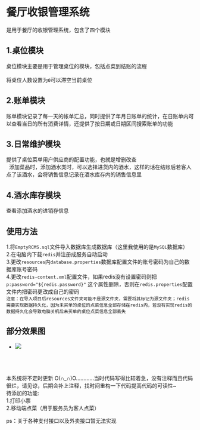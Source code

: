 餐厅收银管理系统<br>  
==
是用于餐厅的收银管理系统，包含了四个模块<br>  

1.桌位模块<br>  
---
 
 桌位模块主要是用于管理桌位的模块，包括点菜到结账的流程<br>  
 将桌位人数设置为`0`可以滞空当前桌位<br>
 

2.账单模块<br>  
---
 
 账单模块记录了每一天的帐单汇总，同时提供了年月日账单的统计，在日账单内可以查看当日的所有消费详情，还提供了按日期或日期区间搜索账单的功能<br>  

3.日常维护模块<br>  
--

提供了桌位菜单用户供应商的配置功能，也就是增删改查<br>  
添加菜品时，添加酒水类时，可以选择进货内的酒水，这样的话在结账后若客人点了该酒水，会将销售信息记录在酒水库存内的销售信息里<br>

4.酒水库存模块<br>  
 --

查看添加酒水的进销存信息<br>  


使用方法<br>  
--
1.将`EmptyRCMS.sql`文件导入数据库生成数据库（这里我使用的是`MySQL`数据库）<br>
2.在电脑内下载`redis`并注册成服务自动启动<br>
3.更改`resources`内`database.properties`数据库配置文件的账号密码为自己的数据库账号密码<br>
4.更改`redis-context.xml`配置文件，如果redis没有设置密码则把`p:password="${redis.password}"` 这个属性删除，否则在`redis.properties`配置文件内把密码更改成自己的密码<br>
`注意：在导入项目后resources文件夹可能不是源文件夹，需要将其标记为源文件夹；redis需要实现数据持久化，因为未买单的桌位的点菜信息全部存储在redis内，若没有实现redis的数据持久化会导致电脑关机后未买单的桌位点菜信息全部丢失`<br>


部分效果图
--
* ![](C:\Users\CHANGEX\Desktop/gif.gif) 


<br><br><br>
本系统将不定时更新 O(∩_∩)O…………当时代码写得比较着急，没有注释而且代码很烂，请见谅，后期会补上注释，找时间重构一下代码提高代码的可读性~<br>
待添加的功能:<br>
1.打印小票<br>
2.移动端点菜（用于服务员为客人点菜）<br>


ps：关于各种支付接口以及外卖接口暂无法实现


